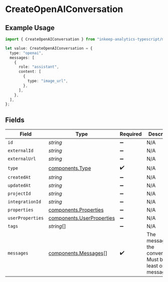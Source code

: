 # CreateOpenAIConversation

## Example Usage

```typescript
import { CreateOpenAIConversation } from "inkeep-analytics-typescript/models/components";

let value: CreateOpenAIConversation = {
  type: "openai",
  messages: [
    {
      role: "assistant",
      content: [
        {
          type: "image_url",
        },
      ],
    },
  ],
};
```

## Fields

| Field                                                                  | Type                                                                   | Required                                                               | Description                                                            |
| ---------------------------------------------------------------------- | ---------------------------------------------------------------------- | ---------------------------------------------------------------------- | ---------------------------------------------------------------------- |
| `id`                                                                   | *string*                                                               | :heavy_minus_sign:                                                     | N/A                                                                    |
| `externalId`                                                           | *string*                                                               | :heavy_minus_sign:                                                     | N/A                                                                    |
| `externalUrl`                                                          | *string*                                                               | :heavy_minus_sign:                                                     | N/A                                                                    |
| `type`                                                                 | [components.Type](../../models/components/type.md)                     | :heavy_check_mark:                                                     | N/A                                                                    |
| `createdAt`                                                            | *string*                                                               | :heavy_minus_sign:                                                     | N/A                                                                    |
| `updatedAt`                                                            | *string*                                                               | :heavy_minus_sign:                                                     | N/A                                                                    |
| `projectId`                                                            | *string*                                                               | :heavy_minus_sign:                                                     | N/A                                                                    |
| `integrationId`                                                        | *string*                                                               | :heavy_minus_sign:                                                     | N/A                                                                    |
| `properties`                                                           | [components.Properties](../../models/components/properties.md)         | :heavy_minus_sign:                                                     | N/A                                                                    |
| `userProperties`                                                       | [components.UserProperties](../../models/components/userproperties.md) | :heavy_minus_sign:                                                     | N/A                                                                    |
| `tags`                                                                 | *string*[]                                                             | :heavy_minus_sign:                                                     | N/A                                                                    |
| `messages`                                                             | [components.Messages](../../models/components/messages.md)[]           | :heavy_check_mark:                                                     | The messages in the conversation. Must be at least one message.        |